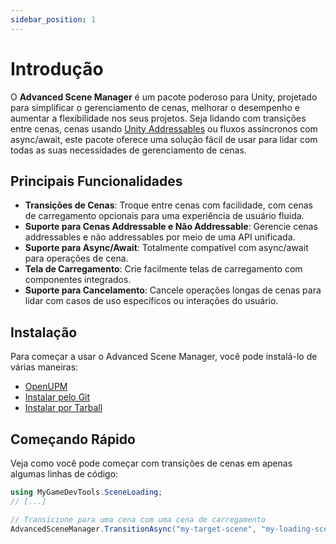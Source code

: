 ```yaml
---
sidebar_position: 1
---
```


# Introdução

O **Advanced Scene Manager** é um pacote poderoso para Unity, projetado para simplificar o gerenciamento de cenas, melhorar o desempenho e aumentar a flexibilidade nos seus projetos. Seja lidando com transições entre cenas, cenas usando [Unity Addressables](https://docs.unity3d.com/Manual/com.unity.addressables.html) ou fluxos assíncronos com async/await, este pacote oferece uma solução fácil de usar para lidar com todas as suas necessidades de gerenciamento de cenas.

## Principais Funcionalidades

* **Transições de Cenas**: Troque entre cenas com facilidade, com cenas de carregamento opcionais para uma experiência de usuário fluida.
* **Suporte para Cenas Addressable e Não Addressable**: Gerencie cenas addressables e não addressables por meio de uma API unificada.
* **Suporte para Async/Await**: Totalmente compatível com async/await para operações de cena.
* **Tela de Carregamento**: Crie facilmente telas de carregamento com componentes integrados.
* **Suporte para Cancelamento**: Cancele operações longas de cenas para lidar com casos de uso específicos ou interações do usuário.

## Instalação

Para começar a usar o Advanced Scene Manager, você pode instalá-lo de várias maneiras:

* [OpenUPM](./getting-started/installation.mdx#openupm)
* [Instalar pelo Git](./getting-started/installation.mdx#git)
* [Instalar por Tarball](./getting-started/installation.mdx#tarball)

## Começando Rápido

Veja como você pode começar com transições de cenas em apenas algumas linhas de código:

```cs
using MyGameDevTools.SceneLoading;
// [...]

// Transicione para uma cena com uma cena de carregamento
AdvancedSceneManager.TransitionAsync("my-target-scene", "my-loading-scene");
```